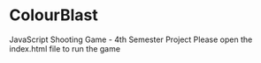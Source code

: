 # ColourBlast
JavaScript Shooting Game - 4th Semester Project
Please open the index.html file to run the game
